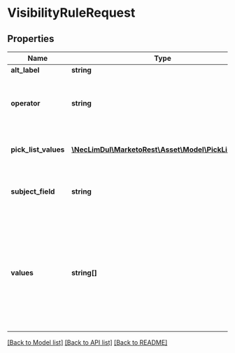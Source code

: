 # VisibilityRuleRequest

## Properties
Name | Type | Description | Notes
------------ | ------------- | ------------- | -------------
**alt_label** | **string** |  | [optional] 
**operator** | **string** | Operation to apply to target field.  Evaluated against the list of values when applicable. | 
**pick_list_values** | [**\NecLimDul\MarketoRest\Asset\Model\PickListDTO[]**](PickListDTO.md) | Alternative label to display when rules are applied. | [optional] 
**subject_field** | **string** | Target field id to apply the operation defined by operator to | 
**values** | **string[]** | Comma-separated list of values to match against.  Valid for operators &#39;is&#39;, &#39;isNot&#39;, &#39;startsWith&#39;, &#39;notStartsWith&#39;, &#39;endsWith&#39;, &#39;notEndsWith&#39;, &#39;contains&#39;, and &#39;notContains&#39; | 

[[Back to Model list]](../README.md#documentation-for-models) [[Back to API list]](../README.md#documentation-for-api-endpoints) [[Back to README]](../README.md)


